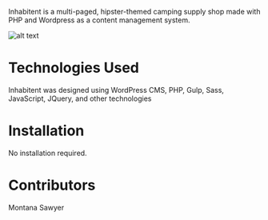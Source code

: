 Inhabitent is a multi-paged, hipster-themed camping supply shop made with PHP and Wordpress as a content management system.

![alt text](/screenshot.png "Inhabitent Home Page")


# Technologies Used
Inhabitent was designed using WordPress CMS, PHP, Gulp, Sass, JavaScript, JQuery, and other technologies

# Installation
No installation required.

# Contributors
Montana Sawyer
